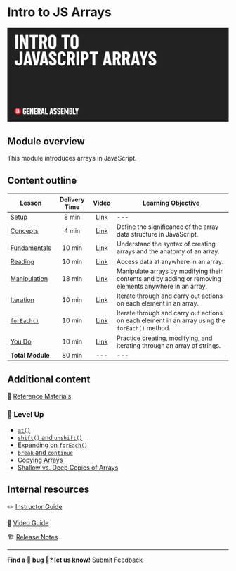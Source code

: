 # Intro to JS Arrays

![Hero image](./assets/hero.png)

## Module overview

This module introduces arrays in JavaScript.

## Content outline

| Lesson | Delivery Time | Video | Learning Objective |
| ------ |:-------------:|:-----:| ------------------ |
| [Setup](./setup/README.md)               | 8 min  | [Link](https://generalassembly.wistia.com/medias/hgca7ip09j) | ---                                                                                                    |
| [Concepts](./concepts/README.md)         | 4 min  | [Link](https://generalassembly.wistia.com/medias/y0yzp7urvi) | Define the significance of the array data structure in JavaScript.                                     |
| [Fundamentals](./fundamentals/README.md) | 10 min | [Link](https://generalassembly.wistia.com/medias/wzb2om0rlw) | Understand the syntax of creating arrays and the anatomy of an array.                                  |
| [Reading](./reading/README.md)           | 10 min | [Link]()                                                     | Access data at anywhere in an array.                                                                   |
| [Manipulation](./manipulation/README.md) | 18 min | [Link](https://generalassembly.wistia.com/medias/3e37jzhaqo) | Manipulate arrays by modifying their contents and by adding or removing elements anywhere in an array. |
| [Iteration](./iteration/README.md)       | 10 min | [Link](https://generalassembly.wistia.com/medias/qjcxditu5j) | Iterate through and carry out actions on each element in an array.                                     |
| [`forEach()`](./forEach/README.md)       | 10 min | [Link]()                                                     | Iterate through and carry out actions on each element in an array using the `forEach()` method.        |
| [You Do](./you-do/README.md)             | 10 min | [Link](https://generalassembly.wistia.com/medias/pvtlqiyzkv) | Practice creating, modifying, and iterating through an array of strings.                               |
|  **Total Module**                        | 80 min | ---                                                          | ---                                                                                                    |

## Additional content 

📖 [Reference Materials](./references/README.md)

### 🚀 Level Up 

- [`at()`](./level-up/at.md)
- [`shift()` and `unshift()`](./level-up/shift-unshift.md)
- [Expanding on `forEach()`](./level-up/expanding-on-forEach.md)
- [`break` and `continue`](./level-up/break-and-continue.md)
- [Copying Arrays](./level-up/copying.md)
- [Shallow vs. Deep Copies of Arrays](./level-up/shallow-vs-deep.md)

## Internal resources

✏️ [Instructor Guide](./internal-resources/instructor-guide.md)

🎥 [Video Guide](./internal-resources/video-guide/README.md)

🏗️ [Release Notes](./internal-resources/release-notes.md)

---

**Find a 👾 bug 👾? let us know!**
[Submit Feedback](https://generalassembly.atlassian.net/servicedesk/customer/portal/16)
